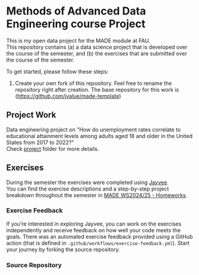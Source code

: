# Methods of Advanced Data Engineering course Project

This is my open data project for the MADE module at FAU.  
This repository contains (a) a data science project that is developed over the course of the semester, and (b) the exercises that are submitted over the course of the semester.

To get started, please follow these steps:
1. Create your own fork of this repository. Feel free to rename the repository right after creation.
   The base repository for this work is (https://github.com/jvalue/made-template)

## Project Work
Data engineering project on "How do unemployment rates correlate to educational attainment levels among adults aged 18 and older in the United States from 2017 to 2022?"  
Check [project](project/) folder for more details.

## Exercises
During the semester the exercises were completed using [Jayvee](https://github.com/jvalue/jayvee).  
You can find the exercise descriptions and a step-by-step project breakdown throughout the semester in [MADE WS2024/25 - Homeworks](https://docs.google.com/document/d/1rC0BVSpIIcPakSdqeuvlfPfSukBsB6i005hpG4B8UlI/edit?tab=t.0).

### Exercise Feedback
If you’re interested in exploring Jayvee, you can work on the exercises independently and receive feedback on how well your code meets the goals. There was an automated exercise feedback provided using a GitHub action (that is defined in `.github/workflows/exercise-feedback.yml`). 
Start your journey by forking the source repository.

### Source Repository

